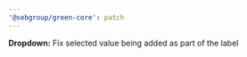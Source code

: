 ```yaml
---
'@sebgroup/green-core': patch
---
```


**Dropdown:** Fix selected value being added as part of the label
